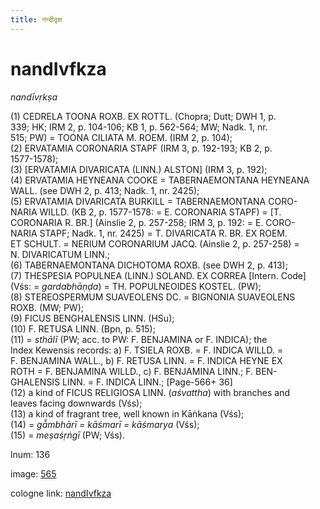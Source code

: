 ```yaml
---
title: नन्दीवृक्ष
---
```


# nandIvfkza

<i>nandīvṛkṣa</i>  <div n="P" />(1) <bot>CEDRELA TOONA ROXB. EX ROTTL.</bot> (Chopra; Dutt; DWH 1, p. <div n="lb" />339; HK; IRM 2, p. 104-106; KB 1, p. 562-564; MW; Nadk. 1, nr. <div n="lb" />515; PW) = <bot>TOONA CILIATA M. ROEM.</bot> (IRM 2, p. 104); <div n="P" />(2) <bot>ERVATAMIA CORONARIA STAPF</bot> (IRM 3, p. 192-193; KB 2, p. <div n="lb" />1577-1578); <div n="P" />(3) [<bot>ERVATAMIA DIVARICATA (LINN.) ALSTON</bot>] (IRM 3, p. 192); <div n="P" />(4) <bot>ERVATAMIA HEYNEANA COOKE</bot> = <bot>TABERNAEMONTANA HEYNEANA <div n="lb" />WALL.</bot> (see DWH 2, p. 413; Nadk. 1, nr. 2425); <div n="P" />(5) <bot>ERVATAMIA DIVARICATA BURKILL</bot> = <bot>TABERNAEMONTANA CORO- <div n="lb" />NARIA WILLD.</bot> (KB 2, p. 1577-1578: = <bot>E. CORONARIA STAPF</bot>) = [<bot>T. <div n="lb" />CORONARIA R. BR.</bot>] (Ainslie 2, p. 257-258; IRM 3, p. 192: = <bot>E. CORO- <div n="lb" />NARIA STAPF</bot>; Nadk. 1, nr. 2425) = <bot>T. DIVARICATA R. BR. EX ROEM. <div n="lb" />ET SCHULT.</bot> = <bot>NERIUM CORONARIUM JACQ.</bot> (Ainslie 2, p. 257-258) = <div n="lb" /><bot>N. DIVARICATUM LINN.</bot>; <div n="P" />(6) <bot>TABERNAEMONTANA DICHOTOMA ROXB.</bot> (see DWH 2, p. 413); <div n="P" />(7) <bot>THESPESIA POPULNEA (LINN.) SOLAND. EX CORREA</bot> [Intern. Code] <div n="lb" />(Vśs: = <i>gardabhāṇḍa</i>) = <bot>TH. POPULNEOIDES KOSTEL.</bot> (PW); <div n="P" />(8) <bot>STEREOSPERMUM SUAVEOLENS DC.</bot> = <bot>BIGNONIA SUAVEOLENS <div n="lb" />ROXB.</bot> (MW; PW); <div n="P" />(9) <bot>FICUS BENGHALENSIS LINN.</bot> (HSu); <div n="P" />(10) <bot>F. RETUSA LINN.</bot> (Bpn, p. 515); <div n="P" />(11) = <i>sthālī</i> (PW; acc. to PW: <bot>F. BENJAMINA</bot> or <bot>F. INDICA</bot>); the <div n="lb" />Index Kewensis records: a) <bot>F. TSIELA ROXB.</bot> = <bot>F. INDICA WILLD.</bot> = <div n="lb" /><bot>F. BENJAMINA WALL.</bot>, b) <bot>F. RETUSA LINN.</bot> = <bot>F. INDICA HEYNE EX <div n="lb" />ROTH</bot> = <bot>F. BENJAMINA WILLD.</bot>, c) <bot>F. BENJAMINA LINN.</bot>; <bot>F. BEN- <div n="lb" />GHALENSIS LINN.</bot> = <bot>F. INDICA LINN.</bot>; [Page-566+ 36] <div n="P" />(12) a kind of <bot>FICUS RELIGIOSA LINN.</bot> (<i>aśvattha</i>) with branches and <div n="lb" />leaves facing downwards (Vśs); <div n="P" />(13) a kind of fragrant tree, well known in Kāṅkana (Vśs); <div n="P" />(14) = <i>gā̆mbhārī = kāśmarī = kāśmarya</i> (Vśs); <div n="P" />(15) = <i>meṣaśṛṅgī</i> (PW; Vśs).

lnum: 136

image: [565](https://www.sanskrit-lexicon.uni-koeln.de/scans/csl-apidev/servepdf.php?dict=snp&page=565)

cologne link: [nandIvfkza](https://sanskrit-lexicon.uni-koeln.de/scans/csl-apidev/getword.php?dict=snp&key=nandIvfkza)

